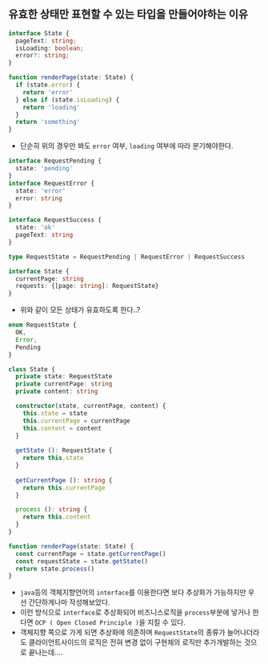## 유효한 상태만 표현할 수 있는 타입을 만들어야하는 이유
```typescript
interface State {
  pageText: string;
  isLoading: boolean;
  error?: string;
}

function renderPage(state: State) {
  if (state.error) {
    return 'error'
  } else if (state.isLoading) {
    return 'loading'
  }
  return 'something'
}
```
- 단순히 위의 경우만 봐도 `error` 여부, `loading` 여부에 따라 분기해야한다.

```typescript
interface RequestPending {
  state: 'pending'
}
interface RequestError {
  state: 'error'
  error: string
}

interface RequestSuccess {
  state: 'ok'
  pageText: string
}

type RequestState = RequestPending | RequestError | RequestSuccess

interface State {
  currentPage: string
  requests: {[page: string]: RequestState}
}
```
- 위와 같이 모든 상태가 유효하도록 한다..?

```typescript
enum RequestState {
  OK,
  Error,
  Pending
}

class State {
  private state: RequestState
  private currentPage: string
  private content: string

  constructor(state, currentPage, content) {
    this.state = state
    this.currentPage = currentPage
    this.content = content
  }
  
  getState (): RequestState {
    return this.state
  }
  
  getCurrentPage (): string {
    return this.currentPage
  }

  process (): string {
    return this.content
  }
}

function renderPage(state: State) {
  const currentPage = state.getCurrentPage()
  const requestState = state.getState()
  return state.process()
}
```
- `java`등의 객체지향언어의 `interface`를 이용한다면 보다 추상화가 가능하지만 우선 간단하게나마 작성해보았다.
- 이런 방식으로 `interface`로 추상화되어 비즈니스로직을 `process`부분에 넣거나 한다면 `OCP ( Open Closed Principle )`을 지킬 수 있다.
- 객체지향 쪽으로 가게 되면 추상화에 의존하며 `RequestState`의 종류가 늘어나더라도 클라이언트사이드의 로직은 전혀 변경 없이 구현체의 로직만 추가개발하는 것으로 끝나는데....
